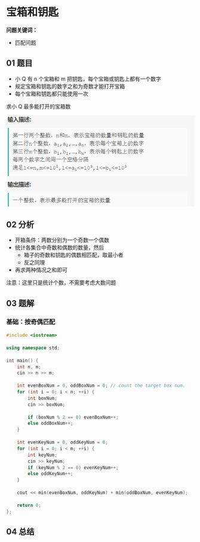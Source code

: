 # 宝箱和钥匙
**问题关键词：**

- 匹配问题

## 01 题目

- 小 Q 有 n 个宝箱和 m 把钥匙，每个宝箱或钥匙上都有一个数字
- 规定宝箱和钥匙的数字之和为奇数才能打开宝箱
- 每个宝箱和钥匙都只能使用一次

求小 Q 最多能打开的宝箱数

![1567385483159](宝箱和钥匙.assets/1567385483159.png)

## 02 分析

- 开箱条件：两数分别为一个奇数一个偶数
- 统计各集合中奇数和偶数的数量，然后
  - 箱子的奇数和钥匙的偶数相匹配，取最小者
  - 反之同理
- 再求两种情况之和即可



注意：这里只是统计个数，不需要考虑大数问题

## 03 题解

### 基础：按奇偶匹配

```c++
#include <iostream>

using namespace std;

int main() {
    int n, m;
    cin >> n >> m;

    int evenBoxNum = 0, oddBoxNum = 0; // count the target box num.
    for (int i = 0; i < n; ++i) {
        int boxNum;
        cin >> boxNum;

        if (boxNum % 2 == 0) evenBoxNum++;
        else oddBoxNum++;
    }

    int evenKeyNum = 0, oddKeyNum = 0;
    for (int i = 0; i < m; ++i) {
        int keyNum;
        cin >> keyNum;
        if (keyNum % 2 == 0) evenKeyNum++;
        else oddKeyNum++;
    }

    cout << min(evenBoxNum, oddKeyNum) + min(oddBoxNum, evenKeyNum);

    return 0;
};
```

## 04 总结

